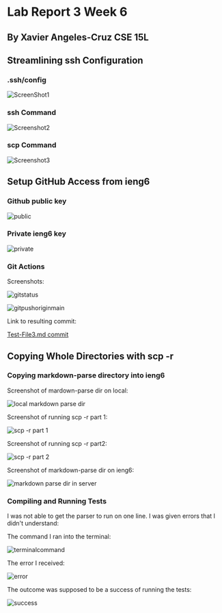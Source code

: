 # Lab Report 3 Week 6

## By Xavier Angeles-Cruz CSE 15L

## Streamlining ssh Configuration

### .ssh/config 


![ScreenShot1](SSHIENG6ss3.JPG)


### ssh Command


![Screenshot2](SSHIENG6ss.JPG)


### scp Command


![Screenshot3](SSHIENG6ss2.JPG)


## Setup GitHub Access from ieng6

### Github public key


![public](githubpublickey.JPG)


### Private ieng6 key


![private](sshprivatekey.JPG)


### Git Actions

Screenshots:


![gitstatus](gitstatus.JPG)


![gitpushoriginmain](gitpushoriginmain.JPG)


Link to resulting commit:

[Test-File3.md commit](https://github.com/XAVIERALBERT/markdown-parser/commit/8c8375663958f66777211c08a34cd386d1593f12)

## Copying Whole Directories with scp -r

### Copying markdown-parse directory into ieng6


Screenshot of mardown-parse dir on local:


![local markdown parse dir](scpr-part1.JPG)


Screenshot of running scp -r part 1:


![scp -r part 1](scpr-part2.JPG)


Screenshot of running scp -r part2:


![scp -r part 2](scpr-part3.JPG)


Screenshot of markdown-parse dir on ieng6:


![markdown parse dir in server](scpr-part4.JPG)


### Compiling and Running Tests

I was not able to get the parser to run on one line. I was given errors that I didn't understand:

The command I ran into the terminal:


![terminalcommand](runningtests.JPG)


The error I received:


![error](error.JPG)


The outcome was supposed to be a success of running the tests:


![success](tests.JPG)



